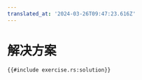 ```yaml
---
translated_at: '2024-03-26T09:47:23.616Z'
---
```


# 解决方案

```rust,editable
{{#include exercise.rs:solution}}
```
